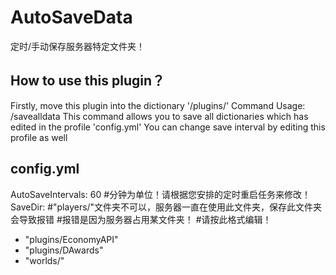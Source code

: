 # AutoSaveData
定时/手动保存服务器特定文件夹！

## How to use this plugin？​
  Firstly, move this plugin into the dictionary '/plugins/' 
  Command Usage: /savealldata​
  This command allows you to save all dictionaries which has edited in the profile 'config.yml'
  You can change save interval by editing this profile as well
## config.yml
AutoSaveIntervals: 60 #分钟为单位！请根据您安排的定时重启任务来修改！
SaveDir:
  #"players/"文件夹不可以，服务器一直在使用此文件夹，保存此文件夹会导致报错
  #报错是因为服务器占用某文件夹！
  #请按此格式编辑！
  - "plugins/EconomyAPI"
  - "plugins/DAwards"
  - "worlds/"
